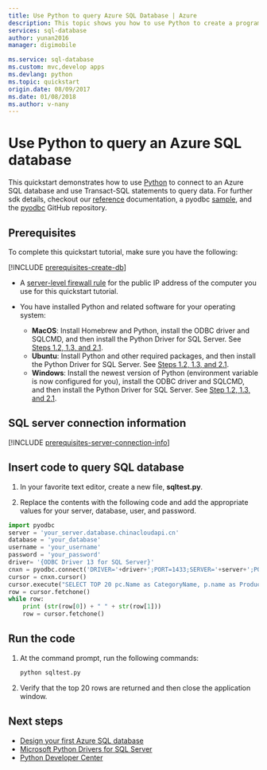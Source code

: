 ```yaml
---
title: Use Python to query Azure SQL Database | Azure
description: This topic shows you how to use Python to create a program that connects to an Azure SQL Database and query it using Transact-SQL statements.
services: sql-database
author: yunan2016
manager: digimobile

ms.service: sql-database
ms.custom: mvc,develop apps
ms.devlang: python
ms.topic: quickstart
origin.date: 08/09/2017
ms.date: 01/08/2018
ms.author: v-nany
---
```

# Use Python to query an Azure SQL database

 This quickstart demonstrates how to use [Python](https://python.org) to connect to an Azure SQL database and use Transact-SQL statements to query data. For further sdk details, checkout our [reference](https://docs.microsoft.com/python/api/overview/azure/sql) documentation, a pyodbc [sample](https://github.com/mkleehammer/pyodbc/wiki/Getting-started), and the [pyodbc](https://github.com/mkleehammer/pyodbc/wiki/) GitHub repository.

## Prerequisites

To complete this quickstart tutorial, make sure you have the following:

[!INCLUDE [prerequisites-create-db](../../includes/sql-database-connect-query-prerequisites-create-db-includes.md)]

- A [server-level firewall rule](sql-database-get-started-portal.md#create-a-server-level-firewall-rule) for the public IP address of the computer you use for this quickstart tutorial.

- You have installed Python and related software for your operating system:

    - **MacOS**: Install Homebrew and Python, install the ODBC driver and SQLCMD, and then install the Python Driver for SQL Server. See [Steps 1.2, 1.3, and 2.1](https://www.microsoft.com/sql-server/developer-get-started/python/mac/).
    - **Ubuntu**:  Install Python and other required packages, and then install the Python Driver for SQL Server. See [Steps 1.2, 1.3, and 2.1](https://www.microsoft.com/sql-server/developer-get-started/python/ubuntu/).
    - **Windows**: Install the newest version of Python (environment variable is now configured for you), install the ODBC driver and SQLCMD, and then install the Python Driver for SQL Server. See [Step 1.2, 1.3, and 2.1](https://www.microsoft.com/sql-server/developer-get-started/python/windows/). 

## SQL server connection information

[!INCLUDE [prerequisites-server-connection-info](../../includes/sql-database-connect-query-prerequisites-server-connection-info-includes.md)]
    
## Insert code to query SQL database 

1. In your favorite text editor, create a new file, **sqltest.py**.  

2. Replace the contents with the following code and add the appropriate values for your server, database, user, and password.

```Python
import pyodbc
server = 'your_server.database.chinacloudapi.cn'
database = 'your_database'
username = 'your_username'
password = 'your_password'
driver= '{ODBC Driver 13 for SQL Server}'
cnxn = pyodbc.connect('DRIVER='+driver+';PORT=1433;SERVER='+server+';PORT=1443;DATABASE='+database+';UID='+username+';PWD='+ password)
cursor = cnxn.cursor()
cursor.execute("SELECT TOP 20 pc.Name as CategoryName, p.name as ProductName FROM [SalesLT].[ProductCategory] pc JOIN [SalesLT].[Product] p ON pc.productcategoryid = p.productcategoryid")
row = cursor.fetchone()
while row:
    print (str(row[0]) + " " + str(row[1]))
    row = cursor.fetchone()
```

## Run the code

1. At the command prompt, run the following commands:

   ```Python
   python sqltest.py
   ```

2. Verify that the top 20 rows are returned and then close the application window.

## Next steps

- [Design your first Azure SQL database](sql-database-design-first-database.md)
- [Microsoft Python Drivers for SQL Server](https://docs.microsoft.com/sql/connect/python/python-driver-for-sql-server/)
- [Python Developer Center](/develop/python/?v=17.23h)

